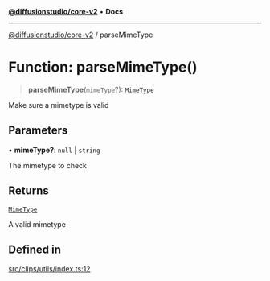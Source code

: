 [**@diffusionstudio/core-v2**](../README.md) • **Docs**

***

[@diffusionstudio/core-v2](../globals.md) / parseMimeType

# Function: parseMimeType()

> **parseMimeType**(`mimeType`?): [`MimeType`](../type-aliases/MimeType.md)

Make sure a mimetype is valid

## Parameters

• **mimeType?**: `null` \| `string`

The mimetype to check

## Returns

[`MimeType`](../type-aliases/MimeType.md)

A valid mimetype

## Defined in

[src/clips/utils/index.ts:12](https://github.com/diffusionstudio/core-v2/blob/ce69ef92917fd6c7f2f6e872cf6c87954dee9b56/src/clips/utils/index.ts#L12)

